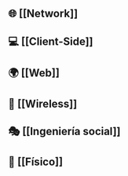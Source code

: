 
## 🌐 **[[Network]]**

## 💻 **[[Client-Side]]**

## 🌍 **[[Web]]**

## 📶 **[[Wireless]]**

## 🎭 **[[Ingeniería social]]**

## 🏢 **[[Físico]]**

